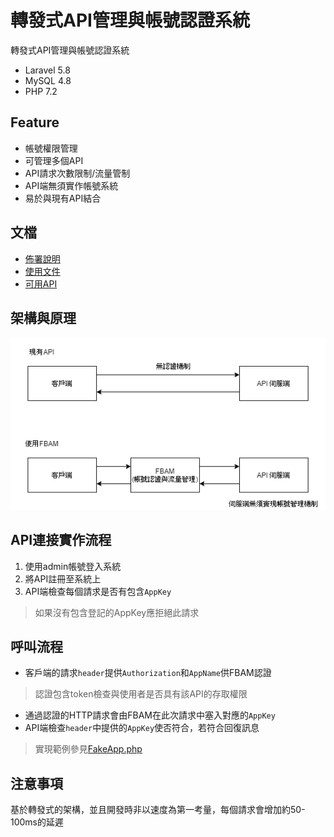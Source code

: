# 轉發式API管理與帳號認證系統
轉發式API管理與帳號認證系統
- Laravel 5.8
- MySQL 4.8
- PHP 7.2

## Feature
- 帳號權限管理
- 可管理多個API
- API請求次數限制/流量管制
- API端無須實作帳號系統
- 易於與現有API結合

## 文檔
- [佈署說明](https://github.com/p208p2002/forward-base-api-manager/blob/master/Deploy.md)
- [使用文件](https://github.com/p208p2002/forward-base-api-manager/blob/master/Document.md)
- [可用API](https://github.com/p208p2002/forward-base-api-manager/blob/master/API.md)

## 架構與原理
![系統架構圖](https://github.com/p208p2002/forward-base-api-manager/blob/master/md_imgs/sys_arch.png)

## API連接實作流程
1. 使用admin帳號登入系統
2. 將API註冊至系統上
3. API端檢查每個請求是否有包含`AppKey`
> 如果沒有包含登記的AppKey應拒絕此請求

## 呼叫流程
- 客戶端的請求`header`提供`Authorization`和`AppName`供FBAM認證
> 認證包含token檢查與使用者是否具有該API的存取權限
- 通過認證的HTTP請求會由FBAM在此次請求中塞入對應的`AppKey`
- API端檢查`header`中提供的`AppKey`使否符合，若符合回復訊息

> 實現範例參見[FakeApp.php](https://github.com/p208p2002/forward-base-api-manager/blob/master/app/Http/Controllers/Test/FakeApp.php)

## 注意事項
基於轉發式的架構，並且開發時非以速度為第一考量，每個請求會增加約50-100ms的延遲